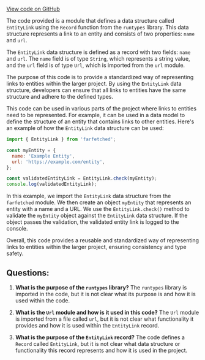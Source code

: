 [View code on GitHub](https://github.com/igorkamyshev/farfetched/apps/showcase/react-real-world-pokemons/src/shared/entity_link.ts)

The code provided is a module that defines a data structure called `EntityLink` using the `Record` function from the `runtypes` library. This data structure represents a link to an entity and consists of two properties: `name` and `url`.

The `EntityLink` data structure is defined as a record with two fields: `name` and `url`. The `name` field is of type `String`, which represents a string value, and the `url` field is of type `Url`, which is imported from the `url` module.

The purpose of this code is to provide a standardized way of representing links to entities within the larger project. By using the `EntityLink` data structure, developers can ensure that all links to entities have the same structure and adhere to the defined types.

This code can be used in various parts of the project where links to entities need to be represented. For example, it can be used in a data model to define the structure of an entity that contains links to other entities. Here's an example of how the `EntityLink` data structure can be used:

```javascript
import { EntityLink } from 'farfetched';

const myEntity = {
  name: 'Example Entity',
  url: 'https://example.com/entity',
};

const validatedEntityLink = EntityLink.check(myEntity);
console.log(validatedEntityLink);
```

In this example, we import the `EntityLink` data structure from the `farfetched` module. We then create an object `myEntity` that represents an entity with a name and a URL. We use the `EntityLink.check()` method to validate the `myEntity` object against the `EntityLink` data structure. If the object passes the validation, the validated entity link is logged to the console.

Overall, this code provides a reusable and standardized way of representing links to entities within the larger project, ensuring consistency and type safety.
## Questions: 
 1. **What is the purpose of the `runtypes` library?**
The `runtypes` library is imported in the code, but it is not clear what its purpose is and how it is used within the code.

2. **What is the `Url` module and how is it used in this code?**
The `Url` module is imported from a file called `url`, but it is not clear what functionality it provides and how it is used within the `EntityLink` record.

3. **What is the purpose of the `EntityLink` record?**
The code defines a `Record` called `EntityLink`, but it is not clear what data structure or functionality this record represents and how it is used in the project.